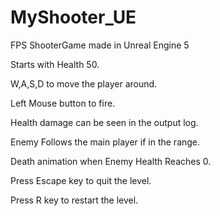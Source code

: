 # MyShooter_UE
FPS ShooterGame made in Unreal Engine 5

Starts with Health 50.

W,A,S,D to move the player around.

Left Mouse button to fire.

Health damage can be seen in the output log.

Enemy Follows the main player if in the range.

Death animation when Enemy Health Reaches 0.

Press Escape key to quit the level.

Press R key to restart the level.
